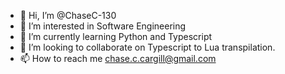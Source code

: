 - 👋 Hi, I’m @ChaseC-130
- 👀 I’m interested in Software Engineering
- 🌱 I’m currently learning Python and Typescript
- 💞️ I’m looking to collaborate on Typescript to Lua transpilation.
- 📫 How to reach me chase.c.cargill@gmail.com
